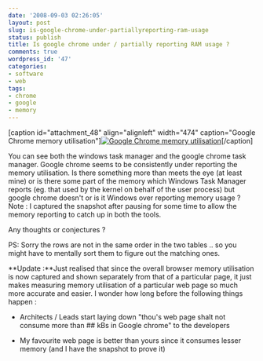 ```yaml
---
date: '2008-09-03 02:26:05'
layout: post
slug: is-google-chrome-under-partiallyreporting-ram-usage
status: publish
title: Is google chrome under / partially reporting RAM usage ?
comments: true
wordpress_id: '47'
categories:
- software
- web
tags:
- chrome
- google
- memory
---
```


[caption id="attachment_48" align="alignleft" width="474" caption="Google Chrome memory utilisation"][![Google Chrome memory utilisation](http://blog.dhananjaynene.com/wp-content/uploads/2008/09/google-chrome-memory.png)](http://blog.dhananjaynene.com/wp-content/uploads/2008/09/google-chrome-memory.png)[/caption] 
  

You can see both the windows task manager and the google chrome task manager. Google chrome seems to be consistently under reporting the memory utilisation. Is there something more than meets the eye (at least mine) or is there some part of the memory which Windows Task Manager reports (eg. that used by the kernel on behalf of the user process) but google chrome doesn't or is it Windows over reporting memory usage ? Note : I captured the snapshot after pausing for some time to allow the memory reporting to catch up in both the tools.

Any thoughts or conjectures ?

PS: Sorry the rows are not in the same order in the two tables .. so you might have to mentally sort them to figure out the matching ones. 

**Update :**Just realised that since the overall browser memory utilisation is now captured and shown separately from that of a particular page, it just makes measuring memory utilisation of a particular web page so much more accurate and easier. I wonder how long before the following things happen :



	
  * Architects / Leads start laying down "thou's web page shalt not consume more than ## kBs in Google chrome" to the developers

	
  * My favourite web page is better than yours since it consumes lesser memory  (and I have the snapshot to prove it)




